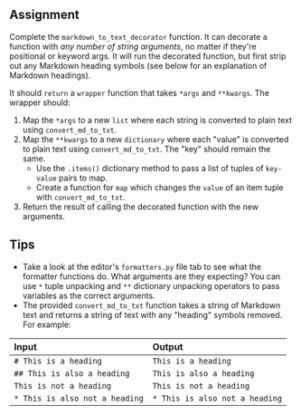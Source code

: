 ## Assignment

Complete the `markdown_to_text_decorator` function. It can decorate a function with *any number of string arguments*, no matter if they're positional or keyword args. It will run the decorated function, but first strip out any Markdown heading symbols (see below for an explanation of Markdown headings).

It should `return` a `wrapper` function that takes `*args` and `**kwargs`. The wrapper should:

1.  Map the `*args` to a new `list` where each string is converted to plain text using `convert_md_to_txt`.
2.  Map the `**kwargs` to a new `dictionary` where each "value" is converted to plain text using `convert_md_to_txt`. The "key" should remain the same.
    *   Use the `.items()` dictionary method to pass a list of tuples of `key-value` pairs to map.
    *   Create a function for `map` which changes the `value` of an item tuple with `convert_md_to_txt`.
3.  Return the result of calling the decorated function with the new arguments.

## Tips

*   Take a look at the editor's `formatters.py` file tab to see what the formatter functions do. What arguments are they expecting? You can use `*` tuple unpacking and `**` dictionary unpacking operators to pass variables as the correct arguments.
*   The provided `convert_md_to_txt` function takes a string of Markdown text and returns a string of text with any "heading" symbols removed. For example:

| Input                    | Output                   |
| :----------------------- | :----------------------- |
| `# This is a heading`    | `This is a heading`    |
| `## This is also a heading` | `This is also a heading` |
| `This is not a heading`  | `This is not a heading`  |
| `* This is also not a heading` | `* This is also not a heading` |
